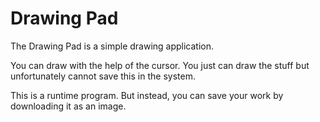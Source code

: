 # Drawing Pad
<p>The Drawing Pad is a simple drawing application.</p>

<p>
  You can draw with the help of the cursor. You just can draw the stuff but unfortunately cannot save this in the system.
  </p>
  <p>
  This is a runtime program. But instead, you can save your work by downloading it as an image.</p>
